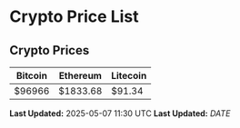 # Crypto Price List

## Crypto Prices
| Bitcoin | Ethereum | Litecoin |
| ------- | -------- | -------- |
| $96966 | $1833.68 | $91.34 |
**Last Updated:** 2025-05-07 11:30 UTC
**Last Updated:** $DATE$

